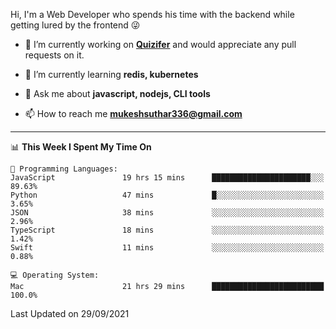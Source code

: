 Hi, I'm a Web Developer who spends his time with the backend while getting lured by the frontend 😜

- 🔭 I’m currently working on **[Quizifer](https://github.com/SutharMukesh/Quizifer/)** and would appreciate any pull requests on it.

- 🌱 I’m currently learning **redis, kubernetes**

- 💬 Ask me about **javascript, nodejs, CLI tools**

- 📫 How to reach me **mukeshsuthar336@gmail.com**

---
<!--START_SECTION:waka-->
📊 **This Week I Spent My Time On** 

```text
💬 Programming Languages: 
JavaScript               19 hrs 15 mins      ██████████████████████░░░   89.63% 
Python                   47 mins             █░░░░░░░░░░░░░░░░░░░░░░░░   3.65% 
JSON                     38 mins             ░░░░░░░░░░░░░░░░░░░░░░░░░   2.96% 
TypeScript               18 mins             ░░░░░░░░░░░░░░░░░░░░░░░░░   1.42% 
Swift                    11 mins             ░░░░░░░░░░░░░░░░░░░░░░░░░   0.88%

💻 Operating System: 
Mac                      21 hrs 29 mins      █████████████████████████   100.0%

```


 Last Updated on 29/09/2021
<!--END_SECTION:waka-->
